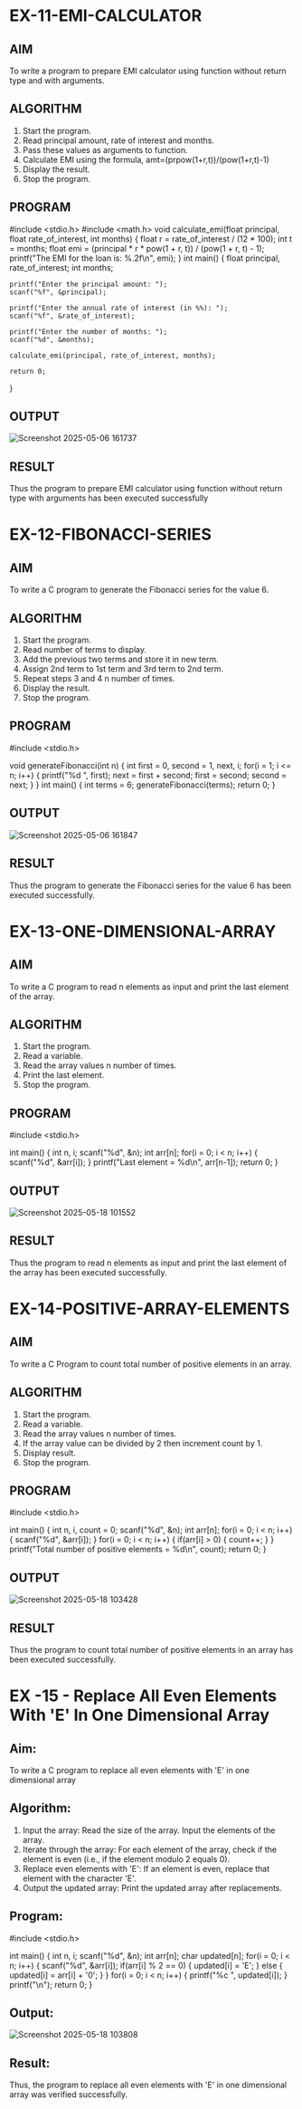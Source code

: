 # EX-11-EMI-CALCULATOR

## AIM

To write a program to prepare EMI calculator using function without return type and with arguments.

## ALGORITHM

1.	Start the program.
2.	Read principal amount, rate of interest and months.
3.	Pass these values as arguments to function.
4.	Calculate EMI using the formula, amt=(prpow(1+r,t))/(pow(1+r,t)-1)
5.	Display the result.
6.	Stop the program.

## PROGRAM
#include <stdio.h>
#include <math.h>
void calculate_emi(float principal, float rate_of_interest, int months) {
float r = rate_of_interest / (12 * 100);
int t = months;
float emi = (principal * r * pow(1 + r, t)) / (pow(1 + r, t) - 1);
printf("The EMI for the loan is: %.2f\n", emi);
}
int main() 
{
    float principal, rate_of_interest;
    int months;

    printf("Enter the principal amount: ");
    scanf("%f", &principal);
    
    printf("Enter the annual rate of interest (in %%): ");
    scanf("%f", &rate_of_interest);
    
    printf("Enter the number of months: ");
    scanf("%d", &months);

    calculate_emi(principal, rate_of_interest, months);

    return 0;
}


## OUTPUT
![Screenshot 2025-05-06 161737](https://github.com/user-attachments/assets/79330c11-bb79-4e93-b011-cf866b5a4354)


## RESULT

Thus the program to prepare EMI calculator using function without return type with arguments has been executed successfully
 
 


# EX-12-FIBONACCI-SERIES
## AIM
To write a C program to generate the Fibonacci series for the value 6.

## ALGORITHM
1.	Start the program.
2.	Read number of terms to display.
3.	Add the previous two terms and store it in new term.
4.	Assign 2nd term to 1st term and 3rd term to 2nd term.
5.	Repeat steps 3 and 4 n number of times.
6.	Display the result.
7.	Stop the program.

## PROGRAM
#include <stdio.h>

void generateFibonacci(int n) {
int first = 0, second = 1, next, i;
for(i = 1; i <= n; i++) {
printf("%d ", first);
next = first + second;
first = second;
second = next;
}
}
int main() {
int terms = 6;
generateFibonacci(terms);
return 0;
}

## OUTPUT
![Screenshot 2025-05-06 161847](https://github.com/user-attachments/assets/9a5f2959-ad19-4581-9284-a5d934a7ef53)

## RESULT
Thus the program to generate the Fibonacci series for the value 6 has been executed successfully.
 
 


# EX-13-ONE-DIMENSIONAL-ARRAY
## AIM
To write a C program to read n elements as input and print the last element of the array.

## ALGORITHM
1.	Start the program.
2.	Read a variable.
3.	Read the array values n number of times.
4.	Print the last element.
5.	Stop the program.

## PROGRAM
#include <stdio.h>

int main() {
int n, i;
scanf("%d", &n);
int arr[n]; 
for(i = 0; i < n; i++) {
scanf("%d", &arr[i]);
}
printf("Last element = %d\n", arr[n-1]);
return 0;
}

## OUTPUT
![Screenshot 2025-05-18 101552](https://github.com/user-attachments/assets/9cf337db-228c-41e2-9ded-2ecdd1cdc44e)


## RESULT
Thus the program to read n elements as input and print the last element of the array has been executed successfully.
 
 


# EX-14-POSITIVE-ARRAY-ELEMENTS
## AIM
To write a C Program to count total number of positive elements in an array.

## ALGORITHM
1.	Start the program.
2.	Read a variable.
3.	Read the array values n number of times.
4.	If the array value can be divided by 2 then increment count by 1.
5.	Display result.
6.	Stop the program.

## PROGRAM
#include <stdio.h>

int main() {
int n, i, count = 0;
scanf("%d", &n);
int arr[n];
for(i = 0; i < n; i++) {
scanf("%d", &arr[i]);
}
for(i = 0; i < n; i++) {
if(arr[i] > 0) {
count++;
}
}
printf("Total number of positive elements = %d\n", count);
return 0;
}

## OUTPUT
![Screenshot 2025-05-18 103428](https://github.com/user-attachments/assets/57dc348f-6332-403a-9b47-ea14c97fd736)



## RESULT
Thus the program to count total number of positive elements in an array has been executed successfully.





 
# EX -15 - Replace All Even Elements With 'E' In One Dimensional Array

## Aim:
To write a C program to replace all even elements with 'E' in one dimensional array

## Algorithm:
1.	Input the array:
  Read the size of the array.
  Input the elements of the array.
2.	Iterate through the array:
 	For each element of the array, check if the element is even (i.e., if the element modulo 2 equals 0).
3.	Replace even elements with 'E':
     If an element is even, replace that element with the character 'E'.
4.	Output the updated array:
 Print the updated array after replacements.

## Program:
#include <stdio.h>

int main() {
int n, i;
scanf("%d", &n);
int arr[n];
char updated[n]; 
for(i = 0; i < n; i++) {
scanf("%d", &arr[i]);
if(arr[i] % 2 == 0) {
updated[i] = 'E';
} else {
updated[i] = arr[i] + '0';
}
}
for(i = 0; i < n; i++) {
printf("%c ", updated[i]);
}
printf("\n");
return 0;
}

## Output:
![Screenshot 2025-05-18 103808](https://github.com/user-attachments/assets/cec5ef22-bc65-4de7-8e89-70fd0b3b1bc7)

## Result:

Thus, the program to replace all even elements with 'E' in one dimensional array was verified successfully.



